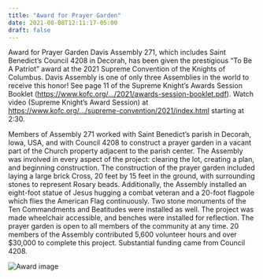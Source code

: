 ```yaml
---
title: "Award for Prayer Garden"
date: 2021-08-08T12:11:17-05:00
draft: false
---
```


Award for Prayer Garden
Davis Assembly 271, which includes Saint Benedict’s Council 4208 in Decorah, has been given the prestigious “To Be A Patriot” award at the 2021 Supreme Convention of the Knights of Columbus. Davis Assembly is one of only three Assemblies in the world to receive this honor! See page 11 of the Supreme Knight’s Awards Session Booklet (https://www.kofc.org/.../2021/awards-session-booklet.pdf). Watch video (Supreme Knight’s Award Session) at https://www.kofc.org/.../supreme-convention/2021/index.html starting at 2:30.

Members of Assembly 271 worked with Saint Benedict’s parish in Decorah, Iowa, USA, and with Council 4208 to construct a prayer garden in a vacant part of the Church property adjacent to the parish center. The Assembly was involved in every aspect of the project: clearing the lot, creating a plan, and beginning construction. The construction of the prayer garden included laying a large brick Cross, 20 feet by 15 feet in the ground, with surrounding stones to represent Rosary beads. Additionally, the Assembly installed an eight-foot statue of Jesus hugging a combat veteran and a 20-foot flagpole which flies the American Flag continuously. Two stone monuments of the Ten Commandments and Beatitudes were installed as well. The project was made wheelchair accessible, and benches were installed for reflection. The prayer garden is open to all members of the community at any time. 20 members of the Assembly contributed 5,600 volunteer hours and over $30,000 to complete this project. Substantial funding came from Council 4208.

![Award image](prayer-garden-award)


